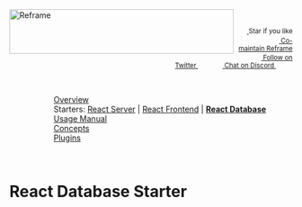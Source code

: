 <!---






    WARNING, READ THIS.
    This is a computed file. Do not edit.
    Edit `/docs/react-database-starter.template.md` instead.












    WARNING, READ THIS.
    This is a computed file. Do not edit.
    Edit `/docs/react-database-starter.template.md` instead.












    WARNING, READ THIS.
    This is a computed file. Do not edit.
    Edit `/docs/react-database-starter.template.md` instead.












    WARNING, READ THIS.
    This is a computed file. Do not edit.
    Edit `/docs/react-database-starter.template.md` instead.












    WARNING, READ THIS.
    This is a computed file. Do not edit.
    Edit `/docs/react-database-starter.template.md` instead.






-->
<a href="https://github.com/reframejs/reframe">
    <img align="left" src="https://github.com/reframejs/reframe/raw/master/docs/images/logo-with-title.min.svg?sanitize=true" width=399 height=79 style="max-width:100%;" alt="Reframe"/>
</a>
<br/>
<p align="right">
    <sup>
        <a href="#">
            <img
              src="https://github.com/reframejs/reframe/raw/master/docs/images/star.svg?sanitize=true"
              width="16"
              height="12"
            >
        </a>
        Star if you like
        &nbsp;&nbsp;&nbsp;&nbsp;
        &nbsp;&nbsp;&nbsp;&nbsp;
        &nbsp;&nbsp;
        <a href="https://github.com/reframejs/reframe/blob/master/docs/contributing.md">
            <img
              src="https://github.com/reframejs/reframe/raw/master/docs/images/biceps.min.svg?sanitize=true"
              width="16"
              height="14"
            >
            Co-maintain Reframe
        </a>
    </sup>
    <br/>
    <sup>
        <a href="https://twitter.com/reframejs">
            <img
              src="https://github.com/reframejs/reframe/raw/master/docs/images/twitter-logo.svg?sanitize=true"
              width="15"
              height="13"
            >
            Follow on Twitter
        </a>
        &nbsp;&nbsp;&nbsp;&nbsp;&nbsp;
        &nbsp;&nbsp;
        <a href="https://discord.gg/kqXf65G">
            <img
              src="https://github.com/reframejs/reframe/raw/master/docs/images/chat.svg?sanitize=true"
              width="14"
              height="10"
            >
            Chat on Discord
        </a>
        &nbsp;&nbsp;&nbsp;&nbsp;
        &nbsp;&nbsp;&nbsp;&nbsp;
    </sup>
</p>
<br/>

&nbsp; &nbsp; &nbsp; &nbsp; &nbsp; &nbsp; &nbsp; &nbsp; &nbsp; &nbsp; [Overview](/../../)<br/>
&nbsp; &nbsp; &nbsp; &nbsp; &nbsp; &nbsp; &nbsp; &nbsp; &nbsp; &nbsp; Starters: [React Server](/docs/react-server-starter.md) | [React Frontend](/docs/react-frontend-starter.md) | [**React Database**](/docs/react-database-starter.md)<br/>
&nbsp; &nbsp; &nbsp; &nbsp; &nbsp; &nbsp; &nbsp; &nbsp; &nbsp; &nbsp; [Usage Manual](/docs/usage-manual.md)<br/>
&nbsp; &nbsp; &nbsp; &nbsp; &nbsp; &nbsp; &nbsp; &nbsp; &nbsp; &nbsp; [Concepts](/docs/concepts.md)<br/>
&nbsp; &nbsp; &nbsp; &nbsp; &nbsp; &nbsp; &nbsp; &nbsp; &nbsp; &nbsp; [Plugins](/docs/plugins.md)

<br/>

# React Database Starter



<!---






    WARNING, READ THIS.
    This is a computed file. Do not edit.
    Edit `/docs/react-database-starter.template.md` instead.












    WARNING, READ THIS.
    This is a computed file. Do not edit.
    Edit `/docs/react-database-starter.template.md` instead.












    WARNING, READ THIS.
    This is a computed file. Do not edit.
    Edit `/docs/react-database-starter.template.md` instead.












    WARNING, READ THIS.
    This is a computed file. Do not edit.
    Edit `/docs/react-database-starter.template.md` instead.












    WARNING, READ THIS.
    This is a computed file. Do not edit.
    Edit `/docs/react-database-starter.template.md` instead.






-->
